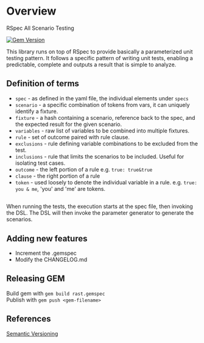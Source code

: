 # Overview

RSpec All Scenario Testing

[![Gem Version](https://badge.fury.io/rb/rast.svg)](https://badge.fury.io/rb/rast)

This library runs on top of RSpec to provide basically a parameterized unit testing pattern. It follows a specific pattern of writing unit tests, enabling a predictable, complete and outputs a result that is simple to analyze.

## Definition of terms

- `spec` - as defined in the yaml file, the individual elements under `specs`
- `scenario` - a specific combination of tokens from vars, it can uniquely identify a fixture.
- `fixture` - a hash containing a scenario, reference back to the spec, and the expected result for the given scenario.
- `variables` - raw list of variables to be combined into multiple fixtures.
- `rule` - set of outcome paired with rule clause.
- `exclusions` - rule defining variable combinations to be excluded from the test.
- `inclusions` - rule that limits the scenarios to be included. Useful for isolating test cases.
- `outcome` - the left portion of a rule e.g. `true: true&true`
- `clause` - the right portion of a rule
- `token` - used loosely to denote the individual variable in a rule. e.g. `true: you & me`, 'you' and 'me' are tokens.


##

When running the tests, the execution starts at the spec file, then invoking the
DSL. The DSL will then invoke the parameter generator to generate the scenarios.

## Adding new features

- Increment the .gemspec
- Modify the CHANGELOG.md

## Releasing GEM

Build gem with `gem build rast.gemspec`  
Publish with `gem push <gem-filename>`


## References

[Semantic Versioning](https://semver.org)
